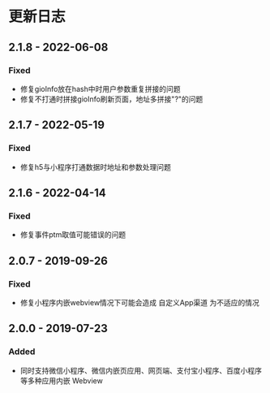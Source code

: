 # 更新日志

## 2.1.8 - 2022-06-08

### Fixed

* 修复gioInfo放在hash中时用户参数重复拼接的问题
* 修复不打通时拼接gioInfo刷新页面，地址多拼接"?"的问题

## 2.1.7 - 2022-05-19

### Fixed

* 修复h5与小程序打通数据时地址和参数处理问题

## 2.1.6 - 2022-04-14

### Fixed

* 修复事件ptm取值可能错误的问题

## 2.0.7 - 2019-09-26

### Fixed

*   修复小程序内嵌webview情况下可能会造成 自定义App渠道 为不适应的情况



## 2.0.0 - 2019-07-23

### Added

* 同时支持微信小程序、微信内嵌页应用、网页端、支付宝小程序、百度小程序等多种应用内嵌 Webview&#x20;



